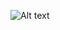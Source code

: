 ![Alt text](https://g.gravizo.com/source/test?https%3A%2F%2Fgithub.com%2Fboarnasia%2Fserial_monitor%2Fblob%2Fmd_uml_test%2Fsample.plantuml)

